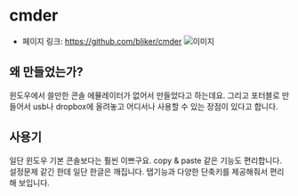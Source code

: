 # cmder

- 페이지 링크: https://github.com/bliker/cmder
![이미지](https://camo.githubusercontent.com/812b2647d6cd216ecddfb3f0ec71639473717955/687474703a2f2f692e696d6775722e636f6d2f67316e4e6630492e706e67)

## 왜 만들었는가?

윈도우에서 쓸만한 콘솔 에뮬레이터가 없어서 만들었다고 하는데요.
그리고 포터블로 만들어서 usb나 dropbox에 올려놓고
어디서나 사용할 수 있는 장점이 있다고 합니다.

## 사용기

일단 윈도우 기본 콘솔보다는 훨씬 이쁘구요.
copy & paste 같은 기능도 편리합니다.
설정문제 같긴 한데 일단 한글은 깨집니다.
탭기능과 다양한 단축키를 제공해줘서 편리해 보입니다.
